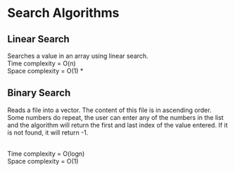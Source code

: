 # Search Algorithms

## Linear Search
Searches a value in an array using linear search.
<br /> Time complexity = O(n)
<br /> Space complexity = O(1)
*

## Binary Search
Reads a file into a vector.  The content of this file is in ascending order.
Some numbers do repeat, the user can enter any of the numbers in the list and the
algorithm will return the first and last index of the value entered.
If it is not found, it will return -1.

<br /> Time complexity = O(logn)
<br /> Space complexity = O(1)
